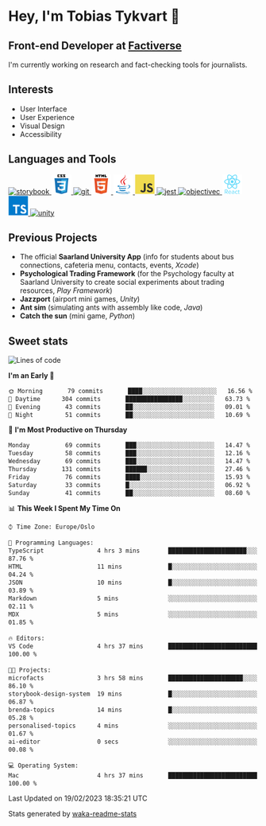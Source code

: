 # Hey, I'm Tobias Tykvart 🦉

## Front-end Developer at [Factiverse](https://www.factiverse.no/)

I'm currently working on research and fact-checking tools for journalists.

## Interests

- User Interface
- User Experience
- Visual Design
- Accessibility

## Languages and Tools

<!-- https://devicon.dev/ -->
<p align="left"> <a href="https://storybook.js.org/" target="_blank" rel="noreferrer"> <img src="https://cdn.jsdelivr.net/gh/devicons/devicon/icons/storybook/storybook-original.svg" alt="storybook" width="40" height="40"/> </a> <a href="https://www.w3schools.com/css/" target="_blank" rel="noreferrer"> <img src="https://raw.githubusercontent.com/devicons/devicon/master/icons/css3/css3-original-wordmark.svg" alt="css3" width="40" height="40"/> </a> <a href="https://git-scm.com/" target="_blank" rel="noreferrer"> <img src="https://www.vectorlogo.zone/logos/git-scm/git-scm-icon.svg" alt="git" width="40" height="40"/> </a> <a href="https://www.w3.org/html/" target="_blank" rel="noreferrer"> <img src="https://raw.githubusercontent.com/devicons/devicon/master/icons/html5/html5-original-wordmark.svg" alt="html5" width="40" height="40"/> </a> <a href="https://www.java.com" target="_blank" rel="noreferrer"> <img src="https://raw.githubusercontent.com/devicons/devicon/master/icons/java/java-original.svg" alt="java" width="40" height="40"/> </a> <a href="https://developer.mozilla.org/en-US/docs/Web/JavaScript" target="_blank" rel="noreferrer"> <img src="https://raw.githubusercontent.com/devicons/devicon/master/icons/javascript/javascript-original.svg" alt="javascript" width="40" height="40"/> </a> <a href="https://jestjs.io" target="_blank" rel="noreferrer"> <img src="https://www.vectorlogo.zone/logos/jestjsio/jestjsio-icon.svg" alt="jest" width="40" height="40"/> </a> <a href="https://developer.apple.com/library/archive/documentation/Cocoa/Conceptual/ProgrammingWithObjectiveC/Introduction/Introduction.html" target="_blank" rel="noreferrer"> <img src="https://www.vectorlogo.zone/logos/apple_objectivec/apple_objectivec-icon.svg" alt="objectivec" width="40" height="40"/> </a> <a href="https://reactjs.org/" target="_blank" rel="noreferrer"> <img src="https://raw.githubusercontent.com/devicons/devicon/master/icons/react/react-original-wordmark.svg" alt="react" width="40" height="40"/> </a> <a href="https://www.typescriptlang.org/" target="_blank" rel="noreferrer"> <img src="https://raw.githubusercontent.com/devicons/devicon/master/icons/typescript/typescript-original.svg" alt="typescript" width="40" height="40"/> </a> <a href="https://unity.com/" target="_blank" rel="noreferrer"> <img src="https://www.vectorlogo.zone/logos/unity3d/unity3d-icon.svg" alt="unity" width="40" height="40"/> </a> </p>

## Previous Projects

- The official **Saarland University App** (info for students about bus connections, cafeteria menu, contacts, events, _Xcode_)
- **Psychological Trading Framework** (for the Psychology faculty at Saarland University to create social experiments about trading resources, _Play Framework_)
- **Jazzport** (airport mini games, _Unity_)
- **Ant sim** (simulating ants with assembly like code, _Java_)
- **Catch the sun** (mini game, _Python_)

## Sweet stats

<!--START_SECTION:waka-->
![Lines of code](https://img.shields.io/badge/From%20Hello%20World%20I%27ve%20Written-1%20Million%20lines%20of%20code-blue)

**I'm an Early 🐤** 

```text
🌞 Morning       79 commits       ████░░░░░░░░░░░░░░░░░░░░░   16.56 % 
🌆 Daytime      304 commits       ████████████████░░░░░░░░░   63.73 % 
🌃 Evening       43 commits       ██░░░░░░░░░░░░░░░░░░░░░░░   09.01 % 
🌙 Night         51 commits       ██░░░░░░░░░░░░░░░░░░░░░░░   10.69 % 

```
📅 **I'm Most Productive on Thursday** 

```text
Monday          69 commits       ███░░░░░░░░░░░░░░░░░░░░░░   14.47 % 
Tuesday         58 commits       ███░░░░░░░░░░░░░░░░░░░░░░   12.16 % 
Wednesday       69 commits       ███░░░░░░░░░░░░░░░░░░░░░░   14.47 % 
Thursday       131 commits       ██████░░░░░░░░░░░░░░░░░░░   27.46 % 
Friday          76 commits       ████░░░░░░░░░░░░░░░░░░░░░   15.93 % 
Saturday        33 commits       █░░░░░░░░░░░░░░░░░░░░░░░░   06.92 % 
Sunday          41 commits       ██░░░░░░░░░░░░░░░░░░░░░░░   08.60 % 

```


📊 **This Week I Spent My Time On** 

```text
⌚︎ Time Zone: Europe/Oslo

💬 Programming Languages: 
TypeScript               4 hrs 3 mins        ██████████████████████░░░   87.76 % 
HTML                     11 mins             █░░░░░░░░░░░░░░░░░░░░░░░░   04.24 % 
JSON                     10 mins             █░░░░░░░░░░░░░░░░░░░░░░░░   03.89 % 
Markdown                 5 mins              ░░░░░░░░░░░░░░░░░░░░░░░░░   02.11 % 
MDX                      5 mins              ░░░░░░░░░░░░░░░░░░░░░░░░░   01.85 % 

🔥 Editors: 
VS Code                  4 hrs 37 mins       █████████████████████████   100.00 % 

🐱‍💻 Projects: 
microfacts               3 hrs 58 mins       █████████████████████░░░░   86.10 % 
storybook-design-system  19 mins             █░░░░░░░░░░░░░░░░░░░░░░░░   06.87 % 
brenda-topics            14 mins             █░░░░░░░░░░░░░░░░░░░░░░░░   05.28 % 
personalised-topics      4 mins              ░░░░░░░░░░░░░░░░░░░░░░░░░   01.67 % 
ai-editor                0 secs              ░░░░░░░░░░░░░░░░░░░░░░░░░   00.08 % 

💻 Operating System: 
Mac                      4 hrs 37 mins       █████████████████████████   100.00 % 

```


 Last Updated on 19/02/2023 18:35:21 UTC
<!--END_SECTION:waka-->

Stats generated by [waka-readme-stats](https://github.com/anmol098/waka-readme-stats)

